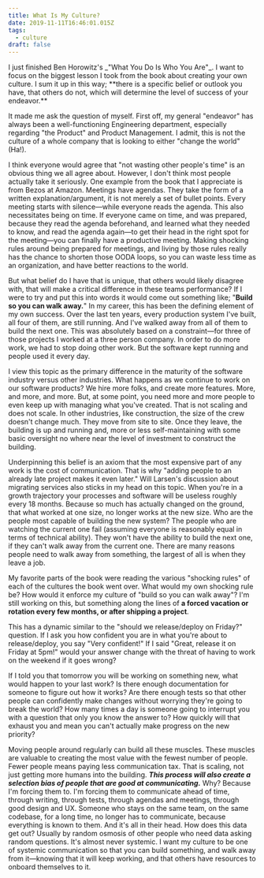 ```yaml
---
title: What Is My Culture?
date: 2019-11-11T16:46:01.015Z
tags:
  - culture
draft: false
---
```

<!-- excerpt -->I just finished Ben Horowitz's _"What You Do Is Who You Are"_. I want to focus on the biggest lesson I took from the book about creating your own culture. I sum it up in this way; **there is a specific belief or outlook you have, that others do not, which will determine the level of success of your endeavor.**

It made me ask the question of myself.<!-- break --> First off, my general "endeavor" has always been a well-functioning Engineering department, especially regarding "the Product" and Product Management. I admit, this is not the culture of a whole company that is looking to either "change the world" (Ha!).

I think everyone would agree that "not wasting other people's time" is an obvious thing we all agree about. However, I don't think most people actually take it seriously. One example from the book that I appreciate is from Bezos at Amazon. Meetings have agendas. They take the form of a written explanation/argument, it is not merely a set of bullet points. Every meeting starts with silence—while everyone reads the agenda. This also necessitates being on time. If everyone came on time, and was prepared, because they read the agenda beforehand, and learned what they needed to know, and read the agenda again—to get their head in the right spot for the meeting—you can finally have a productive meeting. Making shocking rules around being prepared for meetings, and living by those rules really has the chance to shorten those OODA loops, so you can waste less time as an organization, and have better reactions to the world.

But what belief do I have that is unique, that others would likely disagree with, that will make a critical difference in these teams performance? If I were to try and put this into words it would come out something like; "**Build so you can walk away.**" In my career, this has been the defining element of my own success. Over the last ten years, every production system I've built, all four of them, are still running. And I've walked away from all of them to build the next one. This was absolutely based on a constraint—for three of those projects I worked at a three person company. In order to do more work, we had to stop doing other work. But the software kept running and people used it every day.

I view this topic as the primary difference in the maturity of the software industry versus other industries. What happens as we continue to work on our software products? We hire more folks, and create more features. More, and more, and more. But, at some point, you need more and more people to even keep up with managing what you've created. That is not scaling and does not scale. In other industries, like construction, the size of the crew doesn't change much. They move from site to site. Once they leave, the building is up and running and, more or less self-maintaining with some basic oversight no where near the level of investment to construct the building.

Underpinning this belief is an axiom that the most expensive part of any work is the cost of communication. That is why "adding people to an already late project makes it even later." Will Larsen's discussion about migrating services also sticks in my head on this topic. When you're in a growth trajectory your processes and software will be useless roughly every 18 months. Because so much has actually changed on the ground, that what worked at one size, no longer works at the new size. Who are the people most capable of building the new system? The people who are watching the current one fail (assuming everyone is reasonably equal in terms of technical ability). They won't have the ability to build the next one, if they can't walk away from the current one. There are many reasons people need to walk away from something, the largest of all is when they leave a job.

My favorite parts of the book were reading the various "shocking rules" of each of the cultures the book went over. What would my own shocking rule be? How would it enforce my culture of "build so you can walk away"? I'm still working on this, but something along the lines of **a forced vacation or rotation every few months, or after shipping a project**. 

This has a dynamic similar to the "should we release/deploy on Friday?" question. If I ask you how confident you are in what you're about to release/deploy, you say "Very confident!" If I said "Great, release it on Friday at 5pm!" would your answer change with the threat of having to work on the weekend if it goes wrong?

If I told you that tomorrow you will be working on something new, what would happen to your last work? Is there enough documentation for someone to figure out how it works? Are there enough tests so that other people can confidently make changes without worrying they're going to break the world? How many times a day is someone going to interrupt you with a question that only you know the answer to? How quickly will that exhaust you and mean you can't actually make progress on the new priority?

Moving people around regularly can build all these muscles. These muscles are valuable to creating the most value with the fewest number of people. Fewer people means paying less communication tax. That is scaling, not just getting more humans into the building. **_This process will also create a selection bias of people that are good at communicating._** Why? Because I'm forcing them to. I'm forcing them to communicate ahead of time, through writing, through tests, through agendas and meetings, through good design and UX. Someone who stays on the same team, on the same codebase, for a long time, no longer has to communicate, because everything is known to them. And it's all in their head. How does this data get out? Usually by random osmosis of other people who need data asking random questions. It's almost never systemic. I want my culture to be one of systemic communication so that you can build something, and walk away from it—knowing that it will keep working, and that others have resources to onboard themselves to it.
